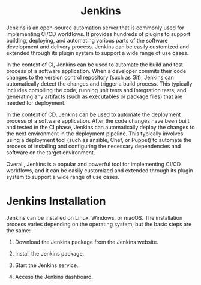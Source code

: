 <h1 align="center"> Jenkins </h1>

Jenkins is an open-source automation server that is commonly used for implementing CI/CD workflows. It provides hundreds of plugins to support building, deploying, and automating various parts of the software development and delivery process. Jenkins can be easily customized and extended through its plugin system to support a wide range of use cases.

In the context of CI, Jenkins can be used to automate the build and test process of a software application. When a developer commits their code changes to the version control repository (such as Git), Jenkins can automatically detect the changes and trigger a build process. This typically includes compiling the code, running unit tests and integration tests, and generating any artifacts (such as executables or package files) that are needed for deployment.

In the context of CD, Jenkins can be used to automate the deployment process of a software application. After the code changes have been built and tested in the CI phase, Jenkins can automatically deploy the changes to the next environment in the deployment pipeline. This typically involves using a deployment tool (such as ansible, Chef, or Puppet) to automate the process of installing and configuring the necessary dependencies and software on the target environment.

Overall, Jenkins is a popular and powerful tool for implementing CI/CD workflows, and it can be easily customized and extended through its plugin system to support a wide range of use cases.

# Jenkins Installation

Jenkins can be installed on Linux, Windows, or macOS. The installation process varies depending on the operating system, but the basic steps are the same:

1. Download the Jenkins package from the Jenkins website.

2. Install the Jenkins package.

3. Start the Jenkins service.

4. Access the Jenkins dashboard.